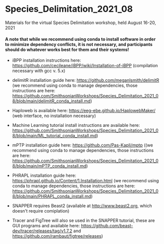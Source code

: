 # Species_Delimitation_2021_08
Materials for the virtual Species Delimitation workshop, held August 16-20, 2021

#### A note that while we recommend using conda to install software in order to minimize dependency conflicts, it is not necessary, and participants should do whatever works best for them and their systems!

* iBPP installation instructions here: https://github.com/cecileane/iBPP/wiki/Installation-of-iBPP (compilation necessary with gcc v. 5.x)

* delimitR installation guide here: https://github.com/meganlsmith/delimitR (we recommend using conda to manage dependencies, those instructions are here: https://github.com/SmithsonianWorkshops/Species_Delimitation_2021_08/blob/main/delimitR_conda_install.md)

* Haploweb is available here: https://eeg-ebe.github.io/HaplowebMaker/ (web interface, no installation necessary)

* Machine Learning tutorial install instructions are available here: https://github.com/SmithsonianWorkshops/Species_Delimitation_2021_08/blob/main/ML_tutorial_conda_install.md)

* mPTP installation guide here: https://github.com/Pas-Kapli/mptp ((we recommend using conda to manage dependencies, those instructions are here: https://github.com/SmithsonianWorkshops/Species_Delimitation_2021_08/blob/main/mPTP_conda_install.md)

* PHRAPL installation guide here: https://phrapl.github.io/Content/1.Installation.html (we recommend using conda to manage dependencies, those instructions are here: https://github.com/SmithsonianWorkshops/Species_Delimitation_2021_08/blob/main/PHRAPL_conda_install.md)

* SNAPPER requires Beast2 (available at http://www.beast2.org, which doesn't require comiplation)

* Tracer and FigTree will also se used in the SNAPPER tutorial, these are GUI programs and available here: https://github.com/beast-dev/tracer/releases/tag/v1.7.2 and https://github.com/rambaut/figtree/releases)

